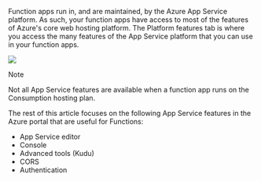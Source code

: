 Function apps run in, and are maintained, by the Azure App Service platform. As such, your function apps have access to most of the features of Azure's core web hosting platform. The Platform features tab is where you access the many features of the App Service platform that you can use in your function apps.

![](https://github.com/fenago/katacoda-scenarios/raw/master/azure-functions/azure-functions-manage/steps/2/platform.JPG)



 Note

Not all App Service features are available when a function app runs on the Consumption hosting plan.

The rest of this article focuses on the following App Service features in the Azure portal that are useful for Functions:

- App Service editor
- Console
- Advanced tools (Kudu)
- CORS
- Authentication